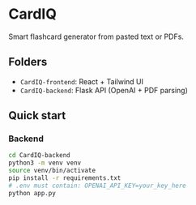 # CardIQ

Smart flashcard generator from pasted text or PDFs.

## Folders
- `CardIQ-frontend`: React + Tailwind UI
- `CardIQ-backend`: Flask API (OpenAI + PDF parsing)

## Quick start

### Backend
```bash
cd CardIQ-backend
python3 -m venv venv
source venv/bin/activate
pip install -r requirements.txt
# .env must contain: OPENAI_API_KEY=your_key_here
python app.py